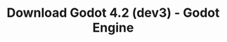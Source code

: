 ---
# Generated by /tools/generators/src/download_archive_generator !!! do not edit by hand !!!
title: 'Download Godot 4.2 (dev3) - Godot Engine'
type: 'download/archive'
name: '4.2'
flavor: 'dev3'
release_date: '2023-08-11T03:00:00-00:00'
release_notes: 'article/dev-snapshot-godot-4-2-dev-3/'
primaryPlatforms:
  - 'android.apk'
  - 'linux.64'
  - 'macos.universal'
  - 'windows.64'
  - 'web'
  - 'templates'
links:
  android.apk:
    name: 'android.apk'
    title: 'Android'
    caption: 'APK Universal (ARM64 + ARMv7 + x86_64 + x86)'
    tags:
      - 'APK download'
      - 'ARM64/v7'
      - 'x86 (64 & 32 bit)'
    hosts:
      github_builds:
        regular: 'https://github.com/godotengine/godot-builds/releases/download/4.2-dev3/Godot_v4.2-dev3_android_editor.apk'
        mono: '#'
      github:
        regular: 'https://github.com/godotengine/godot/releases/download/4.2-dev3/Godot_v4.2-dev3_android_editor.apk'
        mono: '#'
  linux.64:
    name: 'linux.64'
    title: 'Linux'
    caption: 'Padrão (x86_64)'
    tags:
      - '64 bit'
    hosts:
      github_builds:
        regular: 'https://github.com/godotengine/godot-builds/releases/download/4.2-dev3/Godot_v4.2-dev3_linux.x86_64.zip'
        mono: 'https://github.com/godotengine/godot-builds/releases/download/4.2-dev3/Godot_v4.2-dev3_mono_linux_x86_64.zip'
      github:
        regular: 'https://github.com/godotengine/godot/releases/download/4.2-dev3/Godot_v4.2-dev3_linux.x86_64.zip'
        mono: 'https://github.com/godotengine/godot/releases/download/4.2-dev3/Godot_v4.2-dev3_mono_linux_x86_64.zip'
  macos.universal:
    name: 'macos.universal'
    title: 'macOS'
    caption: 'Universal (x86_64 + Silício da Apple)'
    tags:
      - 'Intel/Apple Silicon'
      - '64 bit'
    hosts:
      github_builds:
        regular: 'https://github.com/godotengine/godot-builds/releases/download/4.2-dev3/Godot_v4.2-dev3_macos.universal.zip'
        mono: 'https://github.com/godotengine/godot-builds/releases/download/4.2-dev3/Godot_v4.2-dev3_mono_macos.universal.zip'
      github:
        regular: 'https://github.com/godotengine/godot/releases/download/4.2-dev3/Godot_v4.2-dev3_macos.universal.zip'
        mono: 'https://github.com/godotengine/godot/releases/download/4.2-dev3/Godot_v4.2-dev3_mono_macos.universal.zip'
  windows.64:
    name: 'windows.64'
    title: 'Windows'
    caption: 'Padrão (x86_64)'
    tags:
      - '64 bit'
    hosts:
      github_builds:
        regular: 'https://github.com/godotengine/godot-builds/releases/download/4.2-dev3/Godot_v4.2-dev3_win64.exe.zip'
        mono: 'https://github.com/godotengine/godot-builds/releases/download/4.2-dev3/Godot_v4.2-dev3_mono_win64.zip'
      github:
        regular: 'https://github.com/godotengine/godot/releases/download/4.2-dev3/Godot_v4.2-dev3_win64.exe.zip'
        mono: 'https://github.com/godotengine/godot/releases/download/4.2-dev3/Godot_v4.2-dev3_mono_win64.zip'
  web:
    name: 'web'
    title: 'Editor Web'
    caption: ''
    tags:
      - 'Self-hosted'
      - 'Cross-platform'
    hosts:
      github_builds:
        regular: 'https://github.com/godotengine/godot-builds/releases/download/4.2-dev3/Godot_v4.2-dev3_web_editor.zip'
        mono: '#'
      github:
        regular: 'https://github.com/godotengine/godot/releases/download/4.2-dev3/Godot_v4.2-dev3_web_editor.zip'
        mono: '#'
  linux.arm64:
    name: 'linux.arm64'
    title: 'Linux'
    caption: 'Padrão (ARM64)'
    tags:
      - 'ARM64'
      - '64 bit'
    hosts:
      github_builds:
        regular: 'https://github.com/godotengine/godot-builds/releases/download/4.2-dev3/Godot_v4.2-dev3_linux.arm64.zip'
        mono: 'https://github.com/godotengine/godot-builds/releases/download/4.2-dev3/Godot_v4.2-dev3_mono_linux_arm64.zip'
      github:
        regular: 'https://github.com/godotengine/godot/releases/download/4.2-dev3/Godot_v4.2-dev3_linux.arm64.zip'
        mono: 'https://github.com/godotengine/godot/releases/download/4.2-dev3/Godot_v4.2-dev3_mono_linux_arm64.zip'
  linux.32:
    name: 'linux.32'
    title: 'Linux'
    caption: 'Padrão (x86)'
    tags:
      - '32 bit'
    hosts:
      github_builds:
        regular: 'https://github.com/godotengine/godot-builds/releases/download/4.2-dev3/Godot_v4.2-dev3_linux.x86_32.zip'
        mono: 'https://github.com/godotengine/godot-builds/releases/download/4.2-dev3/Godot_v4.2-dev3_mono_linux_x86_32.zip'
      github:
        regular: 'https://github.com/godotengine/godot/releases/download/4.2-dev3/Godot_v4.2-dev3_linux.x86_32.zip'
        mono: 'https://github.com/godotengine/godot/releases/download/4.2-dev3/Godot_v4.2-dev3_mono_linux_x86_32.zip'
  linux.arm32:
    name: 'linux.arm32'
    title: 'Linux'
    caption: 'Padrão (ARM32)'
    tags:
      - 'ARM32'
      - '32 bit'
    hosts:
      github_builds:
        regular: 'https://github.com/godotengine/godot-builds/releases/download/4.2-dev3/Godot_v4.2-dev3_linux.arm32.zip'
        mono: 'https://github.com/godotengine/godot-builds/releases/download/4.2-dev3/Godot_v4.2-dev3_mono_linux_arm32.zip'
      github:
        regular: 'https://github.com/godotengine/godot/releases/download/4.2-dev3/Godot_v4.2-dev3_linux.arm32.zip'
        mono: 'https://github.com/godotengine/godot/releases/download/4.2-dev3/Godot_v4.2-dev3_mono_linux_arm32.zip'
  windows.32:
    name: 'windows.32'
    title: 'Windows'
    caption: 'Padrão (x86)'
    tags:
      - '32 bit'
    hosts:
      github_builds:
        regular: 'https://github.com/godotengine/godot-builds/releases/download/4.2-dev3/Godot_v4.2-dev3_win32.exe.zip'
        mono: 'https://github.com/godotengine/godot-builds/releases/download/4.2-dev3/Godot_v4.2-dev3_mono_win32.zip'
      github:
        regular: 'https://github.com/godotengine/godot/releases/download/4.2-dev3/Godot_v4.2-dev3_win32.exe.zip'
        mono: 'https://github.com/godotengine/godot/releases/download/4.2-dev3/Godot_v4.2-dev3_mono_win32.zip'
  aar_library:
    name: 'aar_library'
    title: 'Biblioteca de AAR'
    caption: ''
    tags:
      - 'Android plugins'
      - 'Java'
      - 'Kotlin'
    hosts:
      github_builds:
        regular: 'https://github.com/godotengine/godot-builds/releases/download/4.2-dev3/godot-lib.4.2.dev3.template_release.aar'
        mono: '#'
      github:
        regular: 'https://github.com/godotengine/godot/releases/download/4.2-dev3/godot-lib.4.2.dev3.template_release.aar'
        mono: '#'
  templates:
    name: 'templates'
    title: 'Modelos de exportação'
    caption: ''
    tags:
      - 'Utilizado para exportar os seus jogos para todas as plataformas suportadas'
    hosts:
      github_builds:
        regular: 'https://github.com/godotengine/godot-builds/releases/download/4.2-dev3/Godot_v4.2-dev3_export_templates.tpz'
        mono: 'https://github.com/godotengine/godot-builds/releases/download/4.2-dev3/Godot_v4.2-dev3_mono_export_templates.tpz'
      github:
        regular: 'https://github.com/godotengine/godot/releases/download/4.2-dev3/Godot_v4.2-dev3_export_templates.tpz'
        mono: 'https://github.com/godotengine/godot/releases/download/4.2-dev3/Godot_v4.2-dev3_mono_export_templates.tpz'
---